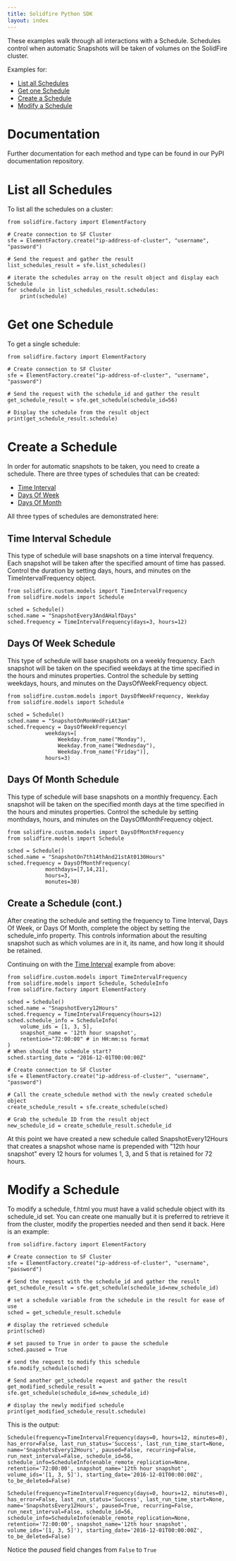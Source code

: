 ```yaml
---
title: Solidfire Python SDK
layout: index
---
```

These examples walk through all interactions with a Schedule. Schedules control when automatic Snapshots will be taken of volumes on the SolidFire cluster.

Examples for:

-   [List all Schedules](#list-all-schedules)
-   [Get one Schedule](#get-one-schedule)
-   [Create a Schedule](#create-a-schedule)
-   [Modify a Schedule](#modify-a-schedule)

Documentation
=============

Further documentation for each method and type can be found in our PyPI documentation repository.

List all Schedules
==================

To list all the schedules on a cluster:

``` sourceCode
from solidfire.factory import ElementFactory

# Create connection to SF Cluster
sfe = ElementFactory.create("ip-address-of-cluster", "username", "password")

# Send the request and gather the result
list_schedules_result = sfe.list_schedules()

# iterate the schedules array on the result object and display each Schedule 
for schedule in list_schedules_result.schedules:
    print(schedule)
```

Get one Schedule
================

To get a single schedule:

``` sourceCode
from solidfire.factory import ElementFactory

# Create connection to SF Cluster
sfe = ElementFactory.create("ip-address-of-cluster", "username", "password")

# Send the request with the schedule_id and gather the result
get_schedule_result = sfe.get_schedule(schedule_id=56)

# Display the schedule from the result object
print(get_schedule_result.schedule)
```

Create a Schedule
=================

In order for automatic snapshots to be taken, you need to create a schedule. There are three types of schedules that can be created:

-   [Time Interval](#time-interval-schedule)
-   [Days Of Week](#days-of-week-schedule)
-   [Days Of Month](#days-of-month-schedule)

All three types of schedules are demonstrated here:

Time Interval Schedule
----------------------

This type of schedule will base snapshots on a time interval frequency. Each snapshot will be taken after the specified amount of time has passed. Control the duration by setting days, hours, and minutes on the TimeIntervalFrequency object.

``` sourceCode
from solidfire.custom.models import TimeIntervalFrequency
from solidfire.models import Schedule

sched = Schedule()
sched.name = "SnapshotEvery3AndAHalfDays"
sched.frequency = TimeIntervalFrequency(days=3, hours=12)
```

Days Of Week Schedule
---------------------

This type of schedule will base snapshots on a weekly frequency. Each snapshot will be taken on the specified weekdays at the time specified in the hours and minutes properties. Control the schedule by setting weekdays, hours, and minutes on the DaysOfWeekFrequency object.

``` sourceCode
from solidfire.custom.models import DaysOfWeekFrequency, Weekday
from solidfire.models import Schedule

sched = Schedule()
sched.name = "SnapshotOnMonWedFriAt3am"
sched.frequency = DaysOfWeekFrequency(
            weekdays=[
                Weekday.from_name("Monday"),
                Weekday.from_name("Wednesday"),
                Weekday.from_name("Friday")], 
            hours=3)
```

Days Of Month Schedule
----------------------

This type of schedule will base snapshots on a monthly frequency. Each snapshot will be taken on the specified month days at the time specified in the hours and minutes properties. Control the schedule by setting monthdays, hours, and minutes on the DaysOfMonthFrequency object.

``` sourceCode
from solidfire.custom.models import DaysOfMonthFrequency
from solidfire.models import Schedule

sched = Schedule()
sched.name = "SnapshotOn7th14thAnd21stAt0130Hours"
sched.frequency = DaysOfMonthFrequency(
            monthdays=[7,14,21], 
            hours=3,
            monutes=30)
```

Create a Schedule (cont.)
-------------------------

After creating the schedule and setting the frequency to Time Interval, Days Of Week, or Days Of Month, complete the object by setting the schedule\_info property. This controls information about the resulting snapshot such as which volumes are in it, its name, and how long it should be retained.

Continuing on with the [Time Interval](#time-interval-schedule) example from above:

``` sourceCode
from solidfire.custom.models import TimeIntervalFrequency
from solidfire.models import Schedule, ScheduleInfo
from solidfire.factory import ElementFactory

sched = Schedule()
sched.name = "SnapshotEvery12Hours"
sched.frequency = TimeIntervalFrequency(hours=12)
sched.schedule_info = ScheduleInfo(
    volume_ids = [1, 3, 5],
    snapshot_name = '12th hour snapshot',
    retention="72:00:00" # in HH:mm:ss format
)
# When should the schedule start?
sched.starting_date = "2016-12-01T00:00:00Z"

# Create connection to SF Cluster
sfe = ElementFactory.create("ip-address-of-cluster", "username", "password")

# Call the create_schedule method with the newly created schedule object
create_schedule_result = sfe.create_schedule(sched)

# Grab the schedule ID from the result object
new_schedule_id = create_schedule_result.schedule_id
```

At this point we have created a new schedule called SnapshotEvery12Hours that creates a snapshot whose name is prepended with "12th hour snapshot" every 12 hours for volumes 1, 3, and 5 that is retained for 72 hours.

Modify a Schedule
=================

To modify a schedule, f.html you must have a valid schedule object with its schedule\_id set. You can create one manually but it is preferred to retrieve it from the cluster, modify the properties needed and then send it back. Here is an example:

``` sourceCode
from solidfire.factory import ElementFactory

# Create connection to SF Cluster
sfe = ElementFactory.create("ip-address-of-cluster", "username", "password")

# Send the request with the schedule_id and gather the result
get_schedule_result = sfe.get_schedule(schedule_id=new_schedule_id)

# set a schedule variable from the schedule in the result for ease of use
sched = get_schedule_result.schedule

# display the retrieved schedule
print(sched)

# set paused to True in order to pause the schedule
sched.paused = True

# send the request to modify this schedule
sfe.modify_schedule(sched)

# Send another get_schedule request and gather the result
get_modified_schedule_result = sfe.get_schedule(schedule_id=new_schedule_id)

# display the newly modified schedule
print(get_modified_schedule_result.schedule)
```

This is the output:

    Schedule(frequency=TimeIntervalFrequency(days=0, hours=12, minutes=0), has_error=False, last_run_status='Success', last_run_time_start=None, name='SnapshotsEvery12Hours', paused=False, recurring=False, run_next_interval=False, schedule_id=56, schedule_info=ScheduleInfo(enable_remote_replication=None, retention='72:00:00', snapshot_name='12th hour snapshot', volume_ids='[1, 3, 5]'), starting_date='2016-12-01T00:00:00Z', to_be_deleted=False)

    Schedule(frequency=TimeIntervalFrequency(days=0, hours=12, minutes=0), has_error=False, last_run_status='Success', last_run_time_start=None, name='SnapshotsEvery12Hours', paused=True, recurring=False, run_next_interval=False, schedule_id=56, schedule_info=ScheduleInfo(enable_remote_replication=None, retention='72:00:00', snapshot_name='12th hour snapshot', volume_ids='[1, 3, 5]'), starting_date='2016-12-01T00:00:00Z', to_be_deleted=False)

Notice the *paused* field changes from `False` to `True`

